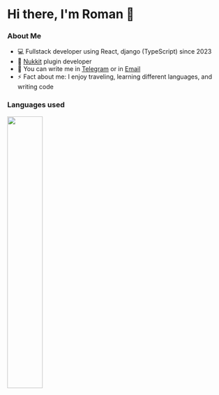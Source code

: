 # Hi there, I'm Roman 👋

### About Me

- 💻 Fullstack developer using React, django (TypeScript) since 2023
- 🌱 [Nukkit](https://github.com/CloudBurstMC/Nukkit) plugin developer
- 💬 You can write me in [Telegram](https://t.me/Zapotichnyi_06) or in [Email](mailto:romanzapotichnyi184@gmail.com)
- ⚡ Fact about me: I enjoy traveling, learning different languages, and writing code

### Languages used
<img src="https://github-readme-stats.vercel.app/api/wakatime?username=Zapotichnyi&layout=compact&theme=react" width=40%>
